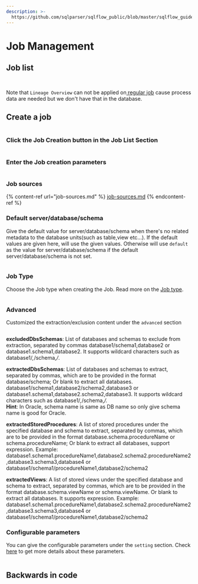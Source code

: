 ```yaml
---
description: >-
  https://github.com/sqlparser/sqlflow_public/blob/master/sqlflow_guide_cn.md#job-list
---
```


# Job Management

## Job list

<figure><img src="../../../.gitbook/assets/185734108-5dc282df-0b49-4061-af2d-c9fa21ab885a.png" alt=""><figcaption></figcaption></figure>

<figure><img src="../../../.gitbook/assets/Screenshot from 2022-11-06 16-29-30.png" alt=""><figcaption></figcaption></figure>

Note that `Lineage Overview` can not be applied on[ regular job](../../getting-started/different-modes-in-gudu-sqlflow/job-mode.md#regular-job) cause process data are needed but we don't have that in the database.

## Create a job

<figure><img src="../../../.gitbook/assets/185737736-814ae584-ab72-4be6-a4f6-6393607d385f.gif" alt=""><figcaption></figcaption></figure>

### Click the Job Creation button in the Job List Section

<figure><img src="../../../.gitbook/assets/20221101205559.png" alt=""><figcaption></figcaption></figure>

### Enter the Job creation parameters&#x20;

<figure><img src="../../../.gitbook/assets/Screenshot from 2022-11-01 21-00-58.png" alt=""><figcaption></figcaption></figure>

### Job sources

{% content-ref url="job-sources.md" %}
[job-sources.md](job-sources.md)
{% endcontent-ref %}

### Default server/database/schema

Give the default value for server/database/schema when there's no related metadata to the database units(such as table,view etc...). If the default values are given here, will use the given values. Otherwise will use `default` as the value for server/database/schema if the default server/database/schema is not set.

<figure><img src="../../../.gitbook/assets/Screenshot from 2022-11-01 21-22-38.png" alt=""><figcaption></figcaption></figure>

### Job Type

Choose the Job type when creating the Job. Read more on the [Job type](../../getting-started/different-modes-in-gudu-sqlflow/job-mode.md).

<figure><img src="../../../.gitbook/assets/Screenshot from 2022-11-01 21-04-21.png" alt=""><figcaption></figcaption></figure>

### Advanced

Customized the extraction/exclusion content under the `advanced` section

<figure><img src="../../../.gitbook/assets/Screenshot from 2022-11-01 21-06-07.png" alt=""><figcaption></figcaption></figure>

**excludedDbsSchemas**: List of databases and schemas to exclude from extraction, separated by commas database1/schema1,database2 or database1.schema1,database2. It supports wildcard characters such as database1/_,_/schema,_/_.

**extractedDbsSchemas**: List of databases and schemas to extract, separated by commas, which are to be provided in the format database/schema; Or blank to extract all databases. database1/schema1,database2/schema2,database3 or database1.schema1,database2.schema2,database3. It supports wildcard characters such as database1/_,_/schema,_/._\
**Hint**: In Oracle, schema name is same as DB name so only give schema name is good for Oracle.

**extractedStoredProcedures**: A list of stored procedures under the specified database and schema to extract, separated by commas, which are to be provided in the format database.schema.procedureName or schema.procedureName; Or blank to extract all databases, support expression. Example:    database1.schema1.procedureName1,database2.schema2.procedureName2,database3.schema3,database4 or database1/schema1/procedureName1,database2/schema2

**extractedViews**: A list of stored views under the specified database and schema to extract, separated by commas, which are to be provided in the format database.schema.viewName or schema.viewName. Or blank to extract all databases. It supports expression. Example: database1.schema1.procedureName1,database2.schema2.procedureName2,database3.schema3,database4 or database1/schema1/procedureName1,database2/schema2

### Configurable parameters

You can give the configurable parameters under the `setting` section. Check [here](../settings.md#configurable-parameters-when-creating-jobs-or-visualizing-the-sql-in-sql-editor) to get more details about these parameters.

<figure><img src="../../../.gitbook/assets/Screenshot from 2022-11-01 21-08-42.png" alt=""><figcaption></figcaption></figure>

## Backwards in code

<figure><img src="../../../.gitbook/assets/185738467-b8485e3c-cbc4-4ceb-ab20-5e869908551b.gif" alt=""><figcaption></figcaption></figure>

